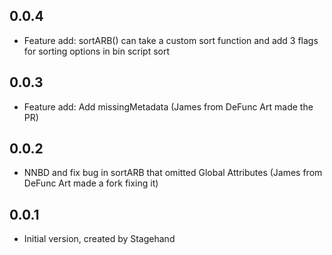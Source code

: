 ## 0.0.4

- Feature add: sortARB() can take a custom sort function and add 3 flags for sorting options in bin script sort

## 0.0.3

- Feature add: Add missingMetadata (James from DeFunc Art made the PR)

## 0.0.2

- NNBD and fix bug in sortARB that omitted Global Attributes (James from DeFunc Art made a fork fixing it)

## 0.0.1

- Initial version, created by Stagehand

